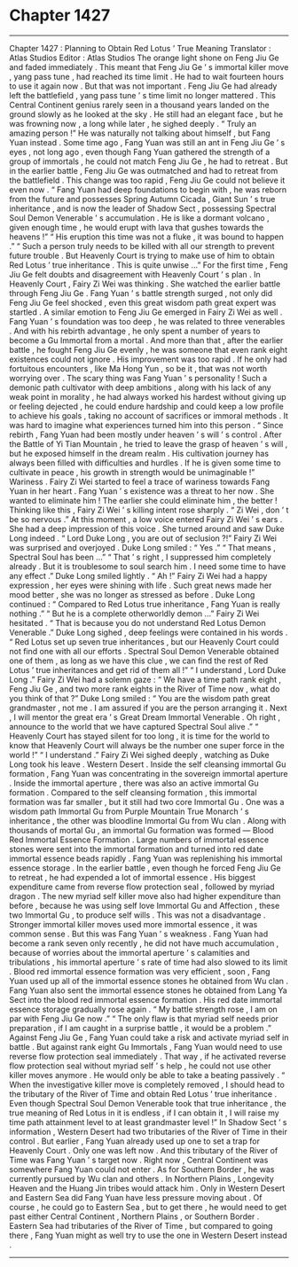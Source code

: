 
# Chapter 1427


---

Chapter 1427 : Planning to Obtain Red Lotus ’ True Meaning
Translator :
Atlas Studios
Editor :
Atlas Studios
The orange light shone on Feng Jiu Ge and faded immediately .
This meant that Feng Jiu Ge ’ s immortal killer move , yang pass tune , had reached its time limit . He had to wait fourteen hours to use it again now .
But that was not important .
Feng Jiu Ge had already left the battlefield , yang pass tune ’ s time limit no longer mattered .
This Central Continent genius rarely seen in a thousand years landed on the ground slowly as he looked at the sky . He still had an elegant face , but he was frowning now , a long while later , he sighed deeply .
“ Truly an amazing person !”
He was naturally not talking about himself , but Fang Yuan instead .
Some time ago , Fang Yuan was still an ant in Feng Jiu Ge ’ s eyes , not long ago , even though Fang Yuan gathered the strength of a group of immortals , he could not match Feng Jiu Ge , he had to retreat .
But in the earlier battle , Feng Jiu Ge was outmatched and had to retreat from the battlefield .
This change was too rapid , Feng Jiu Ge could not believe it even now .
“ Fang Yuan had deep foundations to begin with , he was reborn from the future and possesses Spring Autumn Cicada , Giant Sun ’ s true inheritance , and is now the leader of Shadow Sect , possessing Spectral Soul Demon Venerable ’ s accumulation . He is like a dormant volcano , given enough time , he would erupt with lava that gushes towards the heavens !”
“ His eruption this time was not a fluke , it was bound to happen .”
“ Such a person truly needs to be killed with all our strength to prevent future trouble . But Heavenly Court is trying to make use of him to obtain Red Lotus ’ true inheritance . This is quite unwise …”
For the first time , Feng Jiu Ge felt doubts and disagreement with Heavenly Court ’ s plan .
In Heavenly Court , Fairy Zi Wei was thinking .
She watched the earlier battle through Feng Jiu Ge .
Fang Yuan ’ s battle strength surged , not only did Feng Jiu Ge feel shocked , even this great wisdom path great expert was startled .
A similar emotion to Feng Jiu Ge emerged in Fairy Zi Wei as well .
Fang Yuan ’ s foundation was too deep , he was related to three venerables . And with his rebirth advantage , he only spent a number of years to become a Gu Immortal from a mortal . And more than that , after the earlier battle , he fought Feng Jiu Ge evenly , he was someone that even rank eight existences could not ignore .
His improvement was too rapid .
If he only had fortuitous encounters , like Ma Hong Yun , so be it , that was not worth worrying over .
The scary thing was Fang Yuan ’ s personality !
Such a demonic path cultivator with deep ambitions , along with his lack of any weak point in morality , he had always worked his hardest without giving up or feeling dejected , he could endure hardship and could keep a low profile to achieve his goals , taking no account of sacrifices or immoral methods .
It was hard to imagine what experiences turned him into this person .
“ Since rebirth , Fang Yuan had been mostly under heaven ’ s will ’ s control . After the Battle of Yi Tian Mountain , he tried to leave the grasp of heaven ’ s will , but he exposed himself in the dream realm . His cultivation journey has always been filled with difficulties and hurdles . If he is given some time to cultivate in peace , his growth in strength would be unimaginable !”
Wariness .
Fairy Zi Wei started to feel a trace of wariness towards Fang Yuan in her heart .
Fang Yuan ’ s existence was a threat to her now .
She wanted to eliminate him !
The earlier she could eliminate him , the better !
Thinking like this , Fairy Zi Wei ’ s killing intent rose sharply .
“ Zi Wei , don ’ t be so nervous .” At this moment , a low voice entered Fairy Zi Wei ’ s ears .
She had a deep impression of this voice .
She turned around and saw Duke Long indeed .
“ Lord Duke Long , you are out of seclusion ?!” Fairy Zi Wei was surprised and overjoyed .
Duke Long smiled : “ Yes .”
“ That means , Spectral Soul has been …”
“ That ’ s right , I suppressed him completely already . But it is troublesome to soul search him . I need some time to have any effect .” Duke Long smiled lightly .
“ Ah !” Fairy Zi Wei had a happy expression , her eyes were shining with life .
Such great news made her mood better , she was no longer as stressed as before .
Duke Long continued : “ Compared to Red Lotus true inheritance , Fang Yuan is really nothing .”
“ But he is a complete otherworldly demon …” Fairy Zi Wei hesitated .
“ That is because you do not understand Red Lotus Demon Venerable .” Duke Long sighed , deep feelings were contained in his words .
“ Red Lotus set up seven true inheritances , but our Heavenly Court could not find one with all our efforts . Spectral Soul Demon Venerable obtained one of them , as long as we have this clue , we can find the rest of Red Lotus ’ true inheritances and get rid of them all !”
“ I understand , Lord Duke Long .” Fairy Zi Wei had a solemn gaze : “ We have a time path rank eight , Feng Jiu Ge , and two more rank eights in the River of Time now , what do you think of that ?”
Duke Long smiled : “ You are the wisdom path great grandmaster , not me . I am assured if you are the person arranging it . Next , I will mentor the great era ’ s Great Dream Immortal Venerable . Oh right , announce to the world that we have captured Spectral Soul alive .”
“ Heavenly Court has stayed silent for too long , it is time for the world to know that Heavenly Court will always be the number one super force in the world !”
“ I understand .” Fairy Zi Wei sighed deeply , watching as Duke Long took his leave .
Western Desert .
Inside the self cleansing immortal Gu formation , Fang Yuan was concentrating in the sovereign immortal aperture .
Inside the immortal aperture , there was also an active immortal Gu formation .
Compared to the self cleansing formation , this immortal formation was far smaller , but it still had two core Immortal Gu .
One was a wisdom path Immortal Gu from Purple Mountain True Monarch ’ s inheritance , the other was bloodline Immortal Gu from Wu clan .
Along with thousands of mortal Gu , an immortal Gu formation was formed — Blood Red Immortal Essence Formation .
Large numbers of immortal essence stones were sent into the immortal formation and turned into red date immortal essence beads rapidly .
Fang Yuan was replenishing his immortal essence storage .
In the earlier battle , even though he forced Feng Jiu Ge to retreat , he had expended a lot of immortal essence . His biggest expenditure came from reverse flow protection seal , followed by myriad dragon . The new myriad self killer move also had higher expenditure than before , because he was using self love Immortal Gu and Affection , these two Immortal Gu , to produce self wills .
This was not a disadvantage . Stronger immortal killer moves used more immortal essence , it was common sense .
But this was Fang Yuan ’ s weakness .
Fang Yuan had become a rank seven only recently , he did not have much accumulation , because of worries about the immortal aperture ’ s calamities and tribulations , his immortal aperture ’ s rate of time had also slowed to its limit .
Blood red immortal essence formation was very efficient , soon , Fang Yuan used up all of the immortal essence stones he obtained from Wu clan .
Fang Yuan also sent the immortal essence stones he obtained from Lang Ya Sect into the blood red immortal essence formation .
His red date immortal essence storage gradually rose again .
“ My battle strength rose , I am on par with Feng Jiu Ge now .”
“ The only flaw is that myriad self needs prior preparation , if I am caught in a surprise battle , it would be a problem .”
Against Feng Jiu Ge , Fang Yuan could take a risk and activate myriad self in battle . But against rank eight Gu Immortals , Fang Yuan would need to use reverse flow protection seal immediately .
That way , if he activated reverse flow protection seal without myriad self ’ s help , he could not use other killer moves anymore . He would only be able to take a beating passively .
“ When the investigative killer move is completely removed , I should head to the tributary of the River of Time and obtain Red Lotus ’ true inheritance . Even though Spectral Soul Demon Venerable took that true inheritance , the true meaning of Red Lotus in it is endless , if I can obtain it , I will raise my time path attainment level to at least grandmaster level !”
In Shadow Sect ’ s information , Western Desert had two tributaries of the River of Time in their control .
But earlier , Fang Yuan already used up one to set a trap for Heavenly Court . Only one was left now .
And this tributary of the River of Time was Fang Yuan ’ s target now .
Right now , Central Continent was somewhere Fang Yuan could not enter . As for Southern Border , he was currently pursued by Wu clan and others . In Northern Plains , Longevity Heaven and the Huang Jin tribes would attack him .
Only in Western Desert and Eastern Sea did Fang Yuan have less pressure moving about .
Of course , he could go to Eastern Sea , but to get there , he would need to get past either Central Continent , Northern Plains , or Southern Border .
Eastern Sea had tributaries of the River of Time , but compared to going there , Fang Yuan might as well try to use the one in Western Desert instead .

---

